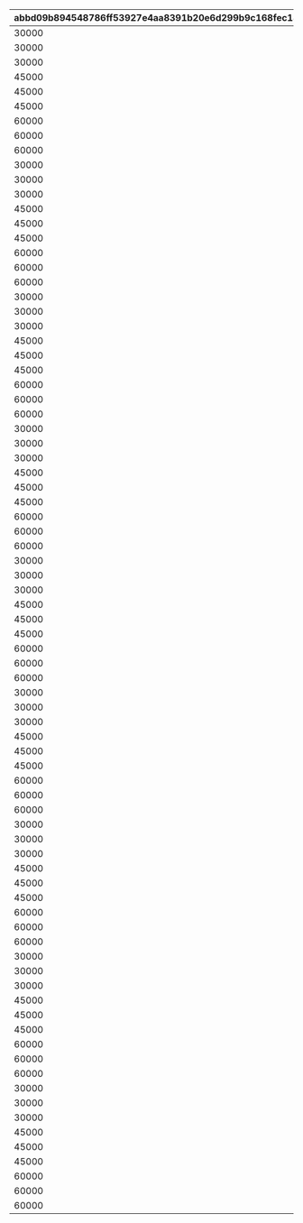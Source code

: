 |abbd09b894548786ff53927e4aa8391b20e6d299b9c168fec1838716582c40fe|b4592c9552573f00691d5cad9ed1e078227bc2bbb1dc1b85301028936374178a|14a498f07558ba268d02ed7f4da99038064590dccbaa5c041024a86bff7dcb1f|a33f29e1556a32cffed2b966c15b05b0c62b7614250e742b82e401c82bb45037|3eb3b1dbaee3cc34b0219f291e258093ba15f1d1ec4bd0a3934ac74be4806f37|38c0003eec826805f786bcef96ab2150811a03ba3ecdf2c14f464e2884f8d35f|6da0c10a0040b0b957d9729fcd2a8f3dc6cc65bc9eeeb424447e207ef0e4730f|cbb823bd5918b1b98182396ce81896710dd13b5dc53b837d0c4bd4d30a875183|46828fda124b71ccf5e500148e6d4a0fc79e4572cba6a001bbc6365cc8b24fb7|
| --- | --- | --- | --- | --- | --- | --- | --- | --- |
|30000|20000|0|0|100111|0|50|5000|0|
|30000|20000|0|0|100112|0|50|5000|0|
|30000|20000|0|0|100113|0|50|5000|0|
|45000|30000|0|0|100121|0|125|12500|0|
|45000|30000|0|0|100122|0|125|12500|0|
|45000|30000|0|0|100123|0|125|12500|0|
|60000|40000|0|0|100131|0|200|20000|0|
|60000|40000|0|0|100132|0|200|20000|0|
|60000|40000|0|0|100133|0|200|20000|0|
|30000|20000|0|0|100211|0|50|5000|0|
|30000|20000|0|0|100212|0|50|5000|0|
|30000|20000|0|0|100213|0|50|5000|0|
|45000|30000|0|0|100221|0|125|12500|0|
|45000|30000|0|0|100222|0|125|12500|0|
|45000|30000|0|0|100223|0|125|12500|0|
|60000|40000|0|0|100231|0|200|20000|0|
|60000|40000|0|0|100232|0|200|20000|0|
|60000|40000|0|0|100233|0|200|20000|0|
|30000|20000|0|0|100311|0|50|5000|0|
|30000|20000|0|0|100312|0|50|5000|0|
|30000|20000|0|0|100313|0|50|5000|0|
|45000|30000|0|0|100321|0|125|12500|0|
|45000|30000|0|0|100322|0|125|12500|0|
|45000|30000|0|0|100323|0|125|12500|0|
|60000|40000|0|0|100331|0|200|20000|0|
|60000|40000|0|0|100332|0|200|20000|0|
|60000|40000|0|0|100333|0|200|20000|0|
|30000|20000|0|0|100411|0|50|5000|0|
|30000|20000|0|0|100412|0|50|5000|0|
|30000|20000|0|0|100413|0|50|5000|0|
|45000|30000|0|0|100421|0|125|12500|0|
|45000|30000|0|0|100422|0|125|12500|0|
|45000|30000|0|0|100423|0|125|12500|0|
|60000|40000|0|0|100431|0|200|20000|0|
|60000|40000|0|0|100432|0|200|20000|0|
|60000|40000|0|0|100433|0|200|20000|0|
|30000|20000|0|0|100511|0|50|5000|0|
|30000|20000|0|0|100512|0|50|5000|0|
|30000|20000|0|0|100513|0|50|5000|0|
|45000|30000|0|0|100521|0|125|12500|0|
|45000|30000|0|0|100522|0|125|12500|0|
|45000|30000|0|0|100523|0|125|12500|0|
|60000|40000|0|0|100531|0|200|20000|0|
|60000|40000|0|0|100532|0|200|20000|0|
|60000|40000|0|0|100533|0|200|20000|0|
|30000|20000|0|0|100611|0|50|5000|0|
|30000|20000|0|0|100612|0|50|5000|0|
|30000|20000|0|0|100613|0|50|5000|0|
|45000|30000|0|0|100621|0|125|12500|0|
|45000|30000|0|0|100622|0|125|12500|0|
|45000|30000|0|0|100623|0|125|12500|0|
|60000|40000|0|0|100631|0|200|20000|0|
|60000|40000|0|0|100632|0|200|20000|0|
|60000|40000|0|0|100633|0|200|20000|0|
|30000|20000|0|0|100711|0|50|5000|0|
|30000|20000|0|0|100712|0|50|5000|0|
|30000|20000|0|0|100713|0|50|5000|0|
|45000|30000|0|0|100721|0|125|12500|0|
|45000|30000|0|0|100722|0|125|12500|0|
|45000|30000|0|0|100723|0|125|12500|0|
|60000|40000|0|0|100731|0|200|20000|0|
|60000|40000|0|0|100732|0|200|20000|0|
|60000|40000|0|0|100733|0|200|20000|0|
|30000|20000|0|0|100811|0|50|5000|0|
|30000|20000|0|0|100812|0|50|5000|0|
|30000|20000|0|0|100813|0|50|5000|0|
|45000|30000|0|0|100821|0|125|12500|0|
|45000|30000|0|0|100822|0|125|12500|0|
|45000|30000|0|0|100823|0|125|12500|0|
|60000|40000|0|0|100831|0|200|20000|0|
|60000|40000|0|0|100832|0|200|20000|0|
|60000|40000|0|0|100833|0|200|20000|0|
|30000|20000|0|0|100911|0|50|5000|0|
|30000|20000|0|0|100912|0|50|5000|0|
|30000|20000|0|0|100913|0|50|5000|0|
|45000|30000|0|0|100921|0|125|12500|0|
|45000|30000|0|0|100922|0|125|12500|0|
|45000|30000|0|0|100923|0|125|12500|0|
|60000|40000|0|0|100931|0|200|20000|0|
|60000|40000|0|0|100932|0|200|20000|0|
|60000|40000|0|0|100933|0|200|20000|0|